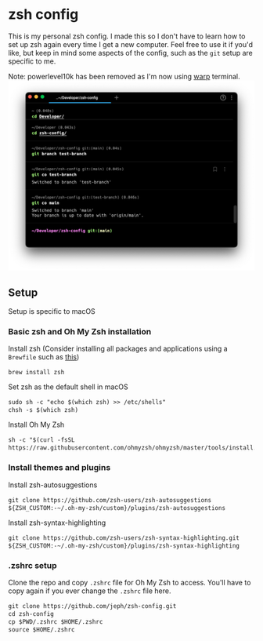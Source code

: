# zsh config
This is my personal zsh config. I made this so I don't have to learn
how to set up zsh again every time I get a new computer. Feel free to 
use it if you'd like, but keep in mind some aspects of the config, such 
as the `git` setup are specific to me. 

Note: powerlevel10k has been removed as I'm now
using [warp](https://www.warp.dev/) terminal.
![Command Line Image Example](cmdline.png)
## Setup
Setup is specific to macOS
### Basic zsh and Oh My Zsh installation
Install zsh (Consider installing all packages and applications using a `Brewfile`
such as [this](https://github.com/jeph/brewfile))
```
brew install zsh
```
Set zsh as the default shell in macOS
```
sudo sh -c "echo $(which zsh) >> /etc/shells"
chsh -s $(which zsh)
```
Install Oh My Zsh
```
sh -c "$(curl -fsSL https://raw.githubusercontent.com/ohmyzsh/ohmyzsh/master/tools/install.sh)"
```
### Install themes and plugins
Install zsh-autosuggestions
```
git clone https://github.com/zsh-users/zsh-autosuggestions ${ZSH_CUSTOM:-~/.oh-my-zsh/custom}/plugins/zsh-autosuggestions
```
Install zsh-syntax-highlighting
```
git clone https://github.com/zsh-users/zsh-syntax-highlighting.git ${ZSH_CUSTOM:-~/.oh-my-zsh/custom}/plugins/zsh-syntax-highlighting
```
### .zshrc setup
Clone the repo and copy `.zshrc` file for Oh My Zsh to access. 
You'll have to copy again if you ever change the `.zshrc` file here.
```
git clone https://github.com/jeph/zsh-config.git
cd zsh-config
cp $PWD/.zshrc $HOME/.zshrc
source $HOME/.zshrc
```
